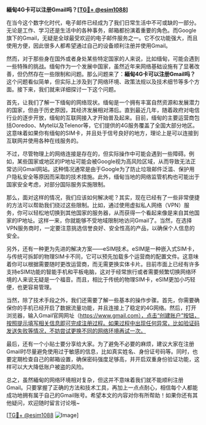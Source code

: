 **緬甸4G卡可以注册Gmail吗？[[TG💪+ @esim1088](https://t.me/s/esim1088)]**

在当今这个数字化时代，电子邮件已经成为了我们日常生活中不可或缺的一部分。无论是工作、学习还是生活中的各种事务，邮箱都扮演着重要的角色。而Google旗下的Gmail，无疑是全球最受欢迎的电子邮件服务之一。它不仅功能强大，而且使用方便，因此很多人都希望通过自己的设备顺利注册并使用Gmail。

然而，对于那些身在国外或者身处某些特定国家的人来说，比如缅甸，可能会遇到一些特殊的挑战。缅甸作为一个发展中国家，虽然近年来网络基础设施有了显著改善，但仍然存在一些限制和问题。那么问题来了：**緬甸4G卡可以注册Gmail吗？** 这个问题看似简单，但实际上涉及到了网络环境、政策法规以及技术细节等多个方面。接下来，我们就来详细探讨一下这个问题。

首先，让我们了解一下缅甸的网络现状。缅甸是一个拥有丰富自然资源和发展潜力的国家，但由于历史原因，其经济发展相对滞后。直到最近几年，随着政府对电信行业的逐步开放，缅甸的互联网接入才开始普及起来。目前，缅甸的主要运营商包括Ooredoo、Mytel以及Telenor等，它们提供的4G服务覆盖了全国大部分地区。这意味着如果你有缅甸的SIM卡，并且处于信号良好的地方，理论上是可以连接到互联网并使用各种在线服务的。

不过，尽管物理上的网络连接是存在的，但实际操作中可能会遇到一些障碍。例如，某些国家或地区的IP地址可能会被Google视为高风险区域，从而导致无法正常访问Gmail网站。这种情况通常是由于Google为了防止垃圾邮件泛滥、保护用户隐私安全等原因而采取的技术措施。此外，缅甸当地的网络监管机构也可能出于国家安全考虑，对部分国际服务实施限制。

那么，面对这样的情况，我们应该如何解决呢？其实，现在已经有了一些非常便捷的方法可以帮助我们绕过这些限制。比如，通过使用虚拟私人网络（VPN）服务，你可以轻松地切换到其他国家的服务器，从而获得一个看起来像是来自其他国家的IP地址。这样一来，你就能够不受地域限制地访问Gmail了。当然，在选择VPN服务商时，一定要注意挑选信誉良好、安全性高的产品，以确保个人信息的安全。

另外，还有一种更为先进的解决方案——eSIM技术。eSIM是一种嵌入式SIM卡，与传统可拆卸的物理SIM卡不同，它可以预先加载多个运营商的配置文件。这意味着你可以根据需要随时更改运营商，而无需更换实体卡片。目前市面上已经有许多支持eSIM功能的智能手机和平板电脑，这对于经常旅行或者需要频繁切换网络环境的人来说无疑是一个福音。而且，相比于传统的物理SIM卡，eSIM更加小巧轻便，也更容易管理。

当然，除了技术手段之外，我们还需要了解一些基本的操作步骤。首先，你需要确保你的手机已经开启了数据流量功能，并且连接上了稳定的4G网络。然后，打开浏览器，输入Gmail官网网址（https://www.gmail.com），点击“创建账户”按钮，按照提示填写相关信息即可完成注册过程。如果过程中出现任何异常，比如验证码发送失败等情况，不妨尝试更换不同的网络环境再试一次。

最后，还有一个小贴士要分享给大家。为了避免不必要的麻烦，建议大家在注册Gmail时尽量避免使用过于敏感的信息，比如真实姓名、身份证号码等。同时，也要定期检查自己的邮箱设置，确保密码强度足够高，并开启双重身份验证功能，这样可以大大降低账户被盗的风险。

总之，虽然緬甸的网络环境相对复杂，但这并不意味着我们就不能顺利注册Gmail。只要掌握了正确的方法和技术工具，再加上一点点耐心，相信每个人都能成功地拥有属于自己的Gmail账号。希望本文的内容对你有所帮助！如果你还有其他疑问，欢迎随时留言讨论哦~

[[TG💪+ @esim1088](https://t.me/s/esim1088) ![Image](https://i.postimg.cc/4NQfJmqS/Snipaste-2025-05-13-00-14-12.png)]